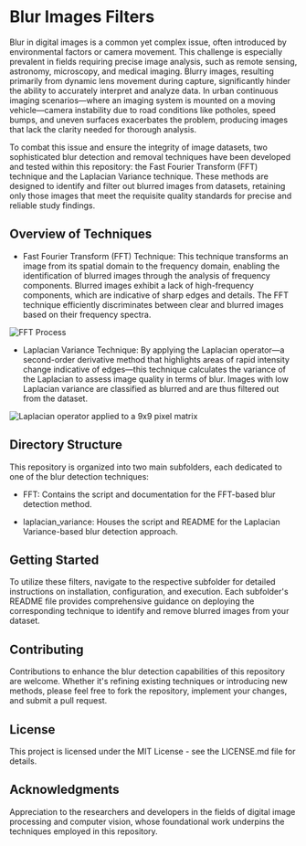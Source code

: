 # Blur Images Filters

Blur in digital images is a common yet complex issue, often introduced by environmental factors or camera movement. This challenge is especially prevalent in fields requiring precise image analysis, such as remote sensing, astronomy, microscopy, and medical imaging. Blurry images, resulting primarily from dynamic lens movement during capture, significantly hinder the ability to accurately interpret and analyze data. In urban continuous imaging scenarios—where an imaging system is mounted on a moving vehicle—camera instability due to road conditions like potholes, speed bumps, and uneven surfaces exacerbates the problem, producing images that lack the clarity needed for thorough analysis.

To combat this issue and ensure the integrity of image datasets, two sophisticated blur detection and removal techniques have been developed and tested within this repository: the Fast Fourier Transform (FFT) technique and the Laplacian Variance technique. These methods are designed to identify and filter out blurred images from datasets, retaining only those images that meet the requisite quality standards for precise and reliable study findings.

## Overview of Techniques

- Fast Fourier Transform (FFT) Technique: This technique transforms an image from its spatial domain to the frequency domain, enabling the identification of blurred images through the analysis of frequency components. Blurred images exhibit a lack of high-frequency components, which are indicative of sharp edges and details. The FFT technique efficiently discriminates between clear and blurred images based on their frequency spectra.

![FFT Process](./Images/FFT.JPG)

- Laplacian Variance Technique: By applying the Laplacian operator—a second-order derivative method that highlights areas of rapid intensity change indicative of edges—this technique calculates the variance of the Laplacian to assess image quality in terms of blur. Images with low Laplacian variance are classified as blurred and are thus filtered out from the dataset.

![Laplacian operator applied to a 9x9 pixel matrix](./Images/Laplacian-variance.jpg)

## Directory Structure

This repository is organized into two main subfolders, each dedicated to one of the blur detection techniques:

* FFT: Contains the script and documentation for the FFT-based blur detection method.

* laplacian_variance: Houses the script and README for the Laplacian Variance-based blur detection approach.

## Getting Started

To utilize these filters, navigate to the respective subfolder for detailed instructions on installation, configuration, and execution. Each subfolder's README file provides comprehensive guidance on deploying the corresponding technique to identify and remove blurred images from your dataset.

## Contributing

Contributions to enhance the blur detection capabilities of this repository are welcome. Whether it's refining existing techniques or introducing new methods, please feel free to fork the repository, implement your changes, and submit a pull request.

## License

This project is licensed under the MIT License - see the LICENSE.md file for details.

## Acknowledgments

Appreciation to the researchers and developers in the fields of digital image processing and computer vision, whose foundational work underpins the techniques employed in this repository.